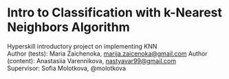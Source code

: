 # Intro to Classification with k-Nearest Neighbors Algorithm
Hyperskill introductory project on implementing KNN  
Author (tests): Maria Zaichenoka, marija.zaicenoka@gmail.com
Author (content): Anastasiia Varennikova, nastyavar99@gmail.com  
Supervisor: Sofia Molotkova, @molotkova
